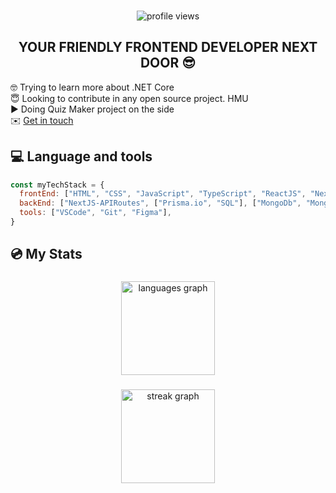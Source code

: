 ###
<p align="center"> <img src="https://komarev.com/ghpvc/?username=EdwinLopez31&label=Profile%20views&color=0e75b6&style=flat" alt="profile views" /> </p>
<h2 align="center">YOUR FRIENDLY FRONTEND DEVELOPER NEXT DOOR 😎</h2>

<p>🤓 Trying to learn more about .NET Core <br/> 😇 Looking to contribute in any open source project. HMU </br> ▶️ Doing Quiz Maker project on the side </br> ✉️ <a href="https://www.linkedin.com/in/ednlopezjr/">Get in touch</a></p>


###

<h2 align="left">💻 Language and tools</h2>

```javascript
const myTechStack = {
  frontEnd: ["HTML", "CSS", "JavaScript", "TypeScript", "ReactJS", "NextJS", "TailwindCSS"],
  backEnd: ["NextJS-APIRoutes", ["Prisma.io", "SQL"], ["MongoDb", "Mongoose"]],
  tools: ["VSCode", "Git", "Figma"],
}
```

###


<div align="center">

</div>

###

<h2 align="left">💿 My Stats</h2>

###

<div align="center">
  <img src="https://github-readme-stats.vercel.app/api/top-langs?username=EdwinLopez31&locale=en&hide_title=false&layout=compact&card_width=320&langs_count=5&theme=react&hide_border=false&order=2" height="150" alt="languages graph"  />

###
  
  <img src="https://streak-stats.demolab.com?user=EdwinLopez31&locale=en&mode=weekly&theme=react&hide_border=false&border_radius=5&order=3" height="150" alt="streak graph"  />
</div>


###
